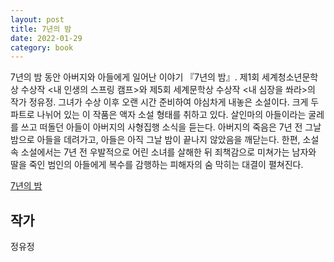 ```yaml
---  
layout: post  
title: 7년의 밤  
date: 2022-01-29   
category: book  
---    
```

7년의 밤 동안 아버지와 아들에게 일어난 이야기 『7년의 밤』. 제1회 세계청소년문학상 수상작 <내 인생의 스프링 캠프>와 제5회 세계문학상 수상작 <내 심장을 쏴라>의 작가 정유정. 그녀가 수상 이후 오랜 시간 준비하여 야심차게 내놓은 소설이다. 크게 두 파트로 나뉘어 있는 이 작품은 액자 소설 형태를 취하고 있다. 살인마의 아들이라는 굴레를 쓰고 떠돌던 아들이 아버지의 사형집행 소식을 듣는다. 아버지의 죽음은 7년 전 그날 밤으로 아들을 데려가고, 아들은 아직 그날 밤이 끝나지 않았음을 깨닫는다. 한편, 소설 속 소설에서는 7년 전 우발적으로 어린 소녀를 살해한 뒤 죄책감으로 미쳐가는 남자와 딸을 죽인 범인의 아들에게 복수를 감행하는 피해자의 숨 막히는 대결이 펼쳐진다.  



[7년의 밤](http://www.kyobobook.co.kr/product/detailViewKor.laf?ejkGb=KOR&mallGb=KOR&barcode=9788956604992&orderClick=&Kc=)    

## 작가
정유정  
